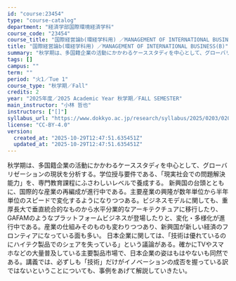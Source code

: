 ```yaml
---
id: "course:23454"
type: "course-catalog"
department: "経済学部国際環境経済学科"
course_code: "23454"
course_title: "国際経営論b(環経学科用) ／MANAGEMENT OF INTERNATIONAL BUSINESS(B)"
title: "国際経営論b(環経学科用) ／MANAGEMENT OF INTERNATIONAL BUSINESS(B)"
summary: "秋学期は、多国籍企業の活動にかかわるケーススタディを中心として、グローバリゼーションの現状を分析する。学位授与要件である、「現実社会での問題解決能力」を、専門教育課程にふさわしいレベルで養成する。 新興国の台頭とともに、国際的な産業の再編成…"
tags: []
campus: ""
term: ""
period: "火1／Tue 1"
course_type: "秋学期／Fall"
credits: 2
year: "2025年度／2025 Academic Year 秋学期／FALL SEMESTER"
main_instructor: "小林 哲也"
instructors: ["[]"]
syllabus_url: "https://www.dokkyo.ac.jp/research/syllabus/2025/0203/0203_23454_ja_JP.html"
license: "CC-BY-4.0"
version:
  created_at: "2025-10-29T12:47:51.635451Z"
  updated_at: "2025-10-29T12:47:51.635451Z"
---
```

秋学期は、多国籍企業の活動にかかわるケーススタディを中心として、グローバリゼーションの現状を分析する。学位授与要件である、「現実社会での問題解決能力」を、専門教育課程にふさわしいレベルで養成する。 新興国の台頭とともに、国際的な産業の再編成が進行中である。主要産業の興隆が数年単位から半年単位のスピードで変化するようになりつつある。ビジネスモデルに関しても、重厚長大で垂直統合的なものから水平分業的なアーキテクチュアに移行したり、GAFAMのようなプラットフォームビジネスが登場したりと、変化・多様化が進行中である。産業の仕組みそのものも変わりつつあり、新興国が新しい経済のフロンティアになっている面も多い。 日本企業に関しては、「技術は優れているのにハイテク製品でのシェアを失っている」という議論がある。確かにTVやスマホなどの大量普及している主要製品市場で、日本企業の姿はもはやないも同然である。講義では、必ずしも「技術」だけがイノベーションの成否を握っている訳ではないということについても、事例をあげて解説していきたい。
